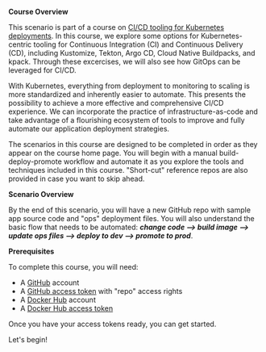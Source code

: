 **Course Overview**

This scenario is part of a course on [CI/CD tooling for Kubernetes deployments](https://www.katacoda.com/springone-tour-2020-cicd/courses/cicd-for-k8s). 
In this course, we explore some options for Kubernetes-centric tooling for Continuous Integration (CI) and Continuous Delivery (CD), including Kustomize, Tekton, Argo CD, Cloud Native Buildpacks, and kpack. 
Through these excercises, we will also see how GitOps can be leveraged for CI/CD.

With Kubernetes, everything from deployment to monitoring to scaling is more standardized and inherently easier to automate. 
This presents the possibility to achieve a more effective and comprehensive CI/CD experience. 
We can incorporate the practice of infrastructure-as-code and take advantage of a flourishing ecosystem of tools to improve and fully automate our application deployment strategies.

The scenarios in this course are designed to be completed in order as they appear on the course home page. 
You will begin with a manual build-deploy-promote workflow and automate it as you explore the tools and techniques included in this course. 
"Short-cut" reference repos are also provided in case you want to skip ahead.

**Scenario Overview**

By the end of this scenario, you will have a new GitHub repo with sample app source code and "ops" deployment files. 
You will also understand the basic flow that needs to be automated: _**change code --> build image --> update ops files --> deploy to dev --> promote to prod**_.

**Prerequisites**

To complete this course, you will need:
- A [GitHub](https://github.com) account
- A [GitHub access token](https://help.github.com/en/github/authenticating-to-github/creating-a-personal-access-token-for-the-command-line) with "repo" access rights
- A [Docker Hub](https://hub.docker.com) account
- A [Docker Hub access token](https://docs.docker.com/docker-hub/access-tokens)

Once you have your access tokens ready, you can get started.

Let's begin!
